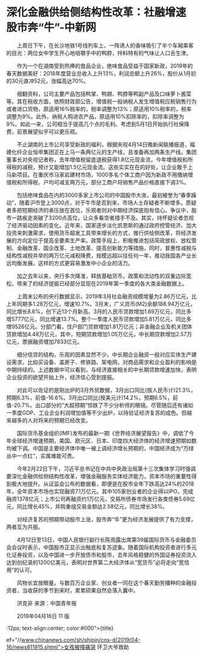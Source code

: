 # 深化金融供给侧结构性改革：社融增速 股市奔“牛”-中新网

　　上周日下午，在长沙地铁1号线列车上，一阵诱人的香味吸引了半个车厢乘客的目光：两位女中学生开心地咀嚼手中的鸭脖，拌料特有的气味让人口舌生津。

　　作为一个在湖南受到热捧的食品企业，绝味食品受益于国家新政，2019年的春天数据美好：2018年度营业总收入上升13%，利润总额上升26%，股价从1月初的30元直冲52元，涨幅高达70%。

　　细翻资料，公司主要产品包括鸭掌、鸭翅、鸭脖等鸭副产品及口味萝卜酱菜等。其在税收方面，依照财政部公告，增值税一般纳税人发生增值税应税销售行为或者进口货物，原适用16%税率的，税率调整为13%；原适用10%税率的，税率调整为9%。此外，纳税人购进农产品，原适用10%扣除率的，扣除率调整为9%。如此一来，公司相当于提高几个点的毛利。考虑到5月1日开始执行社保降费，前景展望似乎可以更乐观。

　　不止湖南的上市公司享受新政的福利，根据央视4月14日晚新闻联播报道，福建化纤企业恒申集团正在上马一条两亿元的生产线，且准备再加两条生产线。集团董事长对央视记者称，去年增值税留底退税获得1.8亿元现金流，今年增值税和所得税的减税，预计又能增加1.5亿元现金流。这些实实在在的好处，让企业敢于上马新项目。在重庆市马家岩建材市场，1000多名个体工商户因为新政不用缴纳增值税和所得税，户均可减支两万元，部分工商户将销售产品价格直接下调3%。

　　包括绝味食品在内的3000多家上市公司的中国股市大涨，最初被誉为“春季躁动”，随着沪市登上3000点，对于牛市是否到来，市场人士存疑者不断增多。质疑者多把短期经济的承压放在首位，乐观者则对中期经济探底抱有信心。争议中，股市一路疾走突破了3200点高位，让众多看空者措手不及。其实，持怀疑论者忽视了经济驱动因素的变化。近年来，国家逐步淡化凯恩斯的通过政府控管经济、加大投资来刺激需求，使用货币超发工具带来增长的方式，推行供给侧改革，将经济发展的方向定位于提高全要素生产率。政策手段上，积极推进包括简政放权、放松管制、金融改革、国企改革、土地改革、提高创新能力等措施，同时，普惠性减税与结构性减税并举的两万亿元减税降费，规模远超以往任何一年，推动我国各产业长远均衡发展。这样的方式更容易激发中小企业的活力。

　　加之去年以来，央行多次降准，释放基础货币，政策和流动性的双重边际宽松，带来了的经济提振已经部分显现在2019年第一季度的各大类金融数据上。

　　上周末公布的央行数据显示，2019年3月社会融资规模增量为2.86万亿元，比上年同期多1.28万亿元，增速10.7%。3月末，广义货币(M2)余额188.94万亿元，同比增长8.6%，创下近13个月新高。3月的人民币贷款增加1.69万亿元，同比多增5777亿元，同比增速13.7%。整个一季度人民币贷款增加5.81万亿元，同比多增9526亿元。分部门看，住户部门贷款增加1.81万亿元；非金融企业及机关团体贷款增加4.48万亿元，其中，短期贷款增加1.05万亿元，中长期贷款增加2.57万亿元，票据融资增加7833亿元。

　　细分信贷的结构，乐观的因素显然不少。中长期企业融资一般对应实体生产建设需求，比如买设备、盖房子、修铁路、架电网，对商品需求和企业盈利的影响是中期持续的。上述数据中可以看到，与经济直接相关的中长期贷款增速加快，表明企业投资的欲望开始上升，经济信心受到提振。

　　对此可以佐证的是刚出炉的3月外贸数据，3月出口同比(按人民币计)21.3%，预期6.3%，前值-16.6%。3月出口同比(按美元计)14.2%，预期6.5%，前值-20.7%。出口部分的“大超预期”惊跌了不少分析师的眼镜。尽管随后还有诸如一季度GDP、工业企业利润增加值等不少出炉，以待验证经济复苏的成色。但越来越多的人对将来的预期已经改变。

　　国际货币基金组织(IMF)发布的最新一期《世界经济展望报告》中，调低了今年全球经济增速预期，美国、欧元区、日本、印度四大经济体的经济增速预期如数均被下调。中国是主要经济体中唯一被上调经济增长预期的，中国经济成为“万绿丛中一点红”，实属难能可贵。

　　今年2月22日下午，习近平总书记在中共中央政治局第十三次集体学习时强调要深化金融供给侧结构性改革，增强金融服务实体经济能力，资本市场的重要性得到极大地提升。从证监会公布的数据看，即便是在股市全年下跌高达24%的2018年，全年资本市场也实现融资7.1万亿元。其中105家创业者的企业得以IPO，完成融资1378亿元；上市公司再融资约1万亿元，交易所债券市场发行各类债券5.69亿元，同比增长45%，并购重组交易金额达2.58亿元，同比增长38%。

　　对经济复苏的预期带动股市上涨，股市奔“牛”更为经济发展提供了有力支撑，两者互为共振。

　　4月12日至13日，中国人民银行副行长陈雨露出席第39届国际货币与金融委员会会议时表示，中国股市正显示出触底和复苏迹象。随着国际机构投资者进行多元化证券投资，以及中国进一步开放债市和股市，去年风格稳健的外国证券投资流入达到创纪录的1200亿美元，表明对世界第二大经济体从“宽货币”必将走向“宽信用”的认可。

　　风物长宜放眼量。与数百万企业家、创业者一同在这个春天勤劳播种的金融投资者，当收获的季节到来时，累累硕果自然会落入囊中。

　　洪克非 来源：中国青年报

　　2019年04月16日 11 版

:12px; text-align:center; color:#000">{title}

ef="//www.chinanews.com/sh/shipin/cns-d/2019/04-16/news811915.shtml">女孩被撞痛哭 环卫大爷救助
